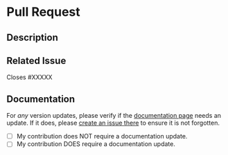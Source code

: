# Pull Request

<!-- Before contributing, please read our contributing guidelines https://docs.beccalyria.com/#/contribute -->

## Description

<!-- A brief description of what your pull request does. -->

## Related Issue

<!-- Is this related to an issue? Does it close one? If so, replace the XXXXX below with the issue number. -->

Closes #XXXXX

## Documentation

For _any_ version updates, please verify if the [documentation page](https://docs.beccalyria.com?utm_source=github&utm_medium=pr-template) needs an update. If it does, please [create an issue there](https://github.com/BeccaLyria/discord-documentation/issues/new?assignees=nhcarrigan&labels=%F0%9F%9A%A6+status%3A+awaiting+triage&template=update.md&title=%5BUPDATE%5D) to ensure it is not forgotten.

- [ ] My contribution does NOT require a documentation update.
- [ ] My contribution DOES require a documentation update.
